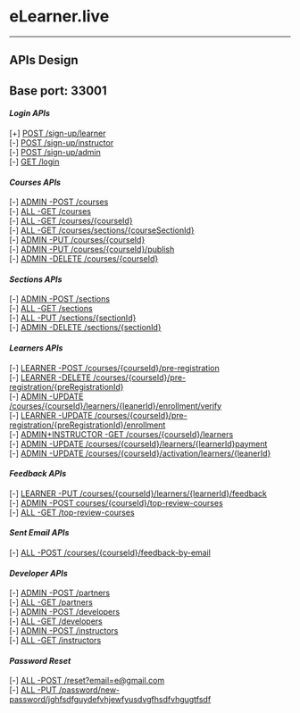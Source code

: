 # eLearner.live

___
## APIs Design
## Base port: 33001

#### *Login APIs*
[+] [POST /sign-up/learner](APIs%20design/signup-learner.md)<br>
[-] [POST /sign-up/instructor](APIs%20design/signup-instructor.md)<br>
[-] [POST /sign-up/admin](APIs%20design/signup-admin.md)<br>
[-] [GET /login](APIs%20design/login.md)<br>

#### *Courses APIs*
[-] [ADMIN -POST /courses](APIs%20design/create-new-course.md)<br>
[-] [ALL -GET /courses](APIs%20design/get-All-courses.md)<br>
[-] [ALL -GET /courses/{courseId}](APIs%20design/get-course-by-courseId.md)<br>
[-] [ALL -GET /courses/sections/{courseSectionId}](APIs%20design/get-course-by-courseType.md)<br>
[-] [ADMIN -PUT /courses/{courseId}](APIs%20design/update-course.md)<br>
[-] [ADMIN -PUT /courses/{courseId}/publish](APIs%20design/publish-course-by-courseId.md)<br>
[-] [ADMIN -DELETE /courses/{courseId}](APIs%20design/delete-course-by-courseId.md)

#### *Sections APIs*
[-] [ADMIN -POST /sections](APIs%20design/create-sections.md)<br>
[-] [ALL -GET /sections](APIs%20design/get-All-sections.md)<br>
[-] [ALL -PUT /sections/{sectionId}](APIs%20design/update-section.md)<br>
[-] [ADMIN -DELETE /sections/{sectionId}](APIs%20design/delete-section.md)


#### *Learners APIs*
[-] [LEARNER -POST /courses/{courseId}/pre-registration](APIs%20design/pre-registration-for-course.md)<br>
[-] [LEARNER -DELETE /courses/{courseId}/pre-registration/{preRegistrationId}](APIs%20design/pre-registration-for-course.md)<br>
[-] [ADMIN -UPDATE /courses/{courseId}/learners/{leanerId}/enrollment/verify](APIs%20design/enrollment-verfiy.md)<br>
[-] [LEARNER -UPDATE /courses/{courseId}/pre-registration/{preRegistrationId}/enrollment](APIs%20design/apply-for-course.md)<br>
[-] [ADMIN+INSTRUCTOR -GET /courses/{courseId}/learners](APIs%20design/get-learners-for-course.md)<br>
[-] [ADMIN -UPDATE /courses/{courseId}/learners/{learnerId}payment](APIs%20design/payment-for-course.md)<br>
[-] [ADMIN -UPDATE /courses/{courseId}/activation/learners/{leanerId}](APIs%20design/course-activation.md)

#### *Feedback APIs*
[-] [LEARNER -PUT /courses/{courseId}/learners/{learnerId}/feedback](APIs%20design/add-feedback-from-user.md)<br>
[-] [ADMIN -POST courses/{courseId}/top-review-courses](APIs%20design/add-top-reviewer.md)<br>
[-] [ALL -GET /top-review-courses](APIs%20design/get-top-reviewed-courses.md)<br>

#### *Sent Email APIs*
[-] [ALL -POST /courses/{courseId}/feedback-by-email](APIs%20design/send-email-by-courseId.md)<br>

#### *Developer APIs*
[-] [ADMIN -POST /partners](APIs%20design/partners-teams.md)<br>
[-] [ALL -GET /partners](APIs%20design/get-partners-teams.md)<br>
[-] [ADMIN -POST /developers](APIs%20design/developers-teams.md)<br>
[-] [ALL -GET /developers](APIs%20design/get-developers-teams.md)<br>
[-] [ADMIN -POST /instructors](APIs%20design/instructors-teams.md)<br>
[-] [ALL -GET /instructors](APIs%20design/get-instructors-teams.md)<br>

#### *Password Reset*
[-] [ALL -POST /reset?email=e@gmail.com](APIs%20design/password-reset.md)<br>
[-] [ALL -PUT /password/new-password/jghfsdfguydefvhjewfyusdvgfhsdfvhgugtfsdf](APIs%20design/upadte-newpassword.md)<br>
